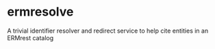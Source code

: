 # ermresolve
A trivial identifier resolver and redirect service to help cite entities in an ERMrest catalog

